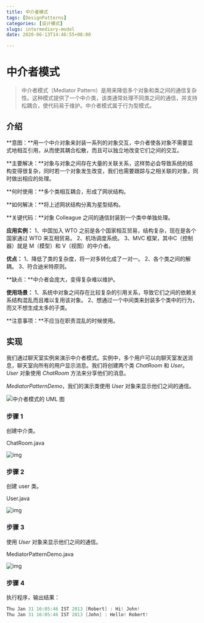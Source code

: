 ```yaml
---
title: 中介者模式
tags: [DesignPatterns]
categories: [设计模式]
slugs: intermediary-model
date: 2020-06-13T14:46:55+08:00

---
```


# 中介者模式

>  中介者模式（Mediator Pattern）是用来降低多个对象和类之间的通信复杂性。这种模式提供了一个中介类，该类通常处理不同类之间的通信，并支持松耦合，使代码易于维护。中介者模式属于行为型模式。
> 
> <!--more-->

## 介绍

**意图：**用一个中介对象来封装一系列的对象交互，中介者使各对象不需要显式地相互引用，从而使其耦合松散，而且可以独立地改变它们之间的交互。

**主要解决：**对象与对象之间存在大量的关联关系，这样势必会导致系统的结构变得很复杂，同时若一个对象发生改变，我们也需要跟踪与之相关联的对象，同时做出相应的处理。

**何时使用：**多个类相互耦合，形成了网状结构。

**如何解决：**将上述网状结构分离为星型结构。

**关键代码：**对象 Colleague 之间的通信封装到一个类中单独处理。

**应用实例：** 1、中国加入 WTO 之前是各个国家相互贸易，结构复杂，现在是各个国家通过 WTO 来互相贸易。 2、机场调度系统。 3、MVC 框架，其中C（控制器）就是 M（模型）和 V（视图）的中介者。

**优点：** 1、降低了类的复杂度，将一对多转化成了一对一。 2、各个类之间的解耦。 3、符合迪米特原则。

**缺点：**中介者会庞大，变得复杂难以维护。

**使用场景：** 1、系统中对象之间存在比较复杂的引用关系，导致它们之间的依赖关系结构混乱而且难以复用该对象。 2、想通过一个中间类来封装多个类中的行为，而又不想生成太多的子类。

**注意事项：**不应当在职责混乱的时候使用。

## 实现

我们通过聊天室实例来演示中介者模式。实例中，多个用户可以向聊天室发送消息，聊天室向所有的用户显示消息。我们将创建两个类 *ChatRoom* 和 *User*。*User* 对象使用 *ChatRoom* 方法来分享他们的消息。

*MediatorPatternDemo*，我们的演示类使用 *User* 对象来显示他们之间的通信。

![中介者模式的 UML 图](https://cdn.kayleh.top/gh/kayleh/cdn/img/中介者模式/1.jpg)

### 步骤 1

创建中介类。

ChatRoom.java

![img](https://cdn.kayleh.top/gh/kayleh/cdn/img/中介者模式/2.png)

### 步骤 2

创建 user 类。

User.java

![img](https://cdn.kayleh.top/gh/kayleh/cdn/img/中介者模式/3.png)

### 步骤 3

使用 *User* 对象来显示他们之间的通信。

MediatorPatternDemo.java

![img](https://cdn.kayleh.top/gh/kayleh/cdn/img/中介者模式/4.png)

### 步骤 4

执行程序，输出结果：

```c
Thu Jan 31 16:05:46 IST 2013 [Robert] : Hi! John!
Thu Jan 31 16:05:46 IST 2013 [John] : Hello! Robert!
```
